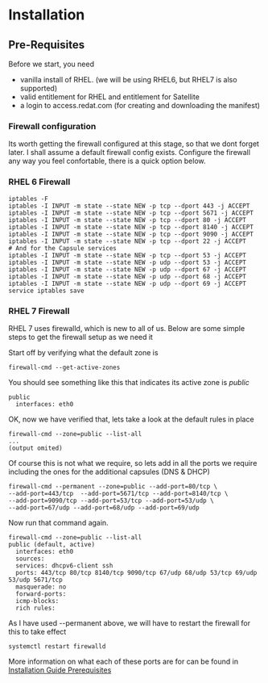 # Installation

## Pre-Requisites

Before we start, you need

* vanilla install of RHEL. (we will be using RHEL6, but RHEL7 is also supported)
* valid entitlement for RHEL and entitlement for Satellite
* a login to access.redat.com (for creating and downloading the manifest)

### Firewall configuration

Its worth getting the firewall configured at this stage, so that we dont forget later. I shall assume a default firewall config exists. Configure the firewall any way you feel confortable, there is a quick option below.

### RHEL 6 Firewall
```
iptables -F
iptables -I INPUT -m state --state NEW -p tcp --dport 443 -j ACCEPT
iptables -I INPUT -m state --state NEW -p tcp --dport 5671 -j ACCEPT
iptables -I INPUT -m state --state NEW -p tcp --dport 80 -j ACCEPT
iptables -I INPUT -m state --state NEW -p tcp --dport 8140 -j ACCEPT
iptables -I INPUT -m state --state NEW -p tcp --dport 9090 -j ACCEPT
iptables -I INPUT -m state --state NEW -p tcp --dport 22 -j ACCEPT
# And for the Capsule services
iptables -I INPUT -m state --state NEW -p tcp --dport 53 -j ACCEPT
iptables -I INPUT -m state --state NEW -p udp --dport 53 -j ACCEPT
iptables -I INPUT -m state --state NEW -p udp --dport 67 -j ACCEPT
iptables -I INPUT -m state --state NEW -p udp --dport 68 -j ACCEPT
iptables -I INPUT -m state --state NEW -p udp --dport 69 -j ACCEPT
service iptables save
```

### RHEL 7 Firewall
RHEL 7 uses firewalld, which is new to all of us. Below are some simple steps to get the firewall setup as we need it

Start off by verifying what the default zone is

```
firewall-cmd --get-active-zones
```

You should see something like this that indicates its active zone is *public*

```
public
  interfaces: eth0
```

OK, now we have verified that, lets take a look at the default rules in place

```
firewall-cmd --zone=public --list-all
...
(output omited)
```


Of course this is not what we require, so lets add in all the ports we require including the ones for the additional capsules (DNS & DHCP)


```
firewall-cmd --permanent --zone=public --add-port=80/tcp \
--add-port=443/tcp  --add-port=5671/tcp --add-port=8140/tcp \
--add-port=9090/tcp --add-port=53/tcp --add-port=53/udp \
--add-port=67/udp --add-port=68/udp --add-port=69/udp
```

Now run that command again.

```
firewall-cmd --zone=public --list-all
public (default, active)
  interfaces: eth0
  sources:
  services: dhcpv6-client ssh
  ports: 443/tcp 80/tcp 8140/tcp 9090/tcp 67/udp 68/udp 53/tcp 69/udp 53/udp 5671/tcp
  masquerade: no
  forward-ports:
  icmp-blocks:
  rich rules:
```


As I have used --permanent above, we will have to restart the firewall for this to take effect 

```
systemctl restart firewalld
```



More information on what each of these ports are for can be found  in [Installation Guide Prerequisites](https://access.redhat.com/documentation/en-US/Red_Hat_Satellite/6.0/html-single/Installation_Guide/index.html#Prerequisites3)
